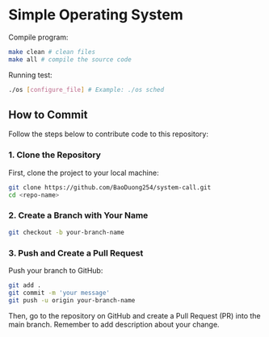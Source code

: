 # Simple Operating System

Compile program:

```bash
make clean # clean files
make all # compile the source code
```

Running test:

```bash
./os [configure_file] # Example: ./os sched
```

## How to Commit

Follow the steps below to contribute code to this repository:

### 1. Clone the Repository

First, clone the project to your local machine:

```bash
git clone https://github.com/BaoDuong254/system-call.git
cd <repo-name>
```

### 2. Create a Branch with Your Name

```bash
git checkout -b your-branch-name
```

### 3. Push and Create a Pull Request

Push your branch to GitHub:

```bash
git add .
git commit -m 'your message'
git push -u origin your-branch-name
```

Then, go to the repository on GitHub and create a Pull Request (PR) into the main branch. Remember to add description about your change.
